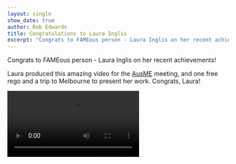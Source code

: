 ```yaml
---
layout: single
show_date: true
author: Rob Edwards
title: Congratulations to Laura Inglis
excerpt: "Congrats to FAMEous person - Laura Inglis on her recent achievements!\n" 
---
```


Congrats to FAMEous person - Laura Inglis on her recent achievements!

Laura produced this amazing video for the [AusME](https://www.ausme-microbes.org.au/) meeting, and one free rego and a trip to Melbourne to present her work. Congrats, Laura!

![Laura's amazing video](/assets/videos/Laura_AuSME.mp4)
